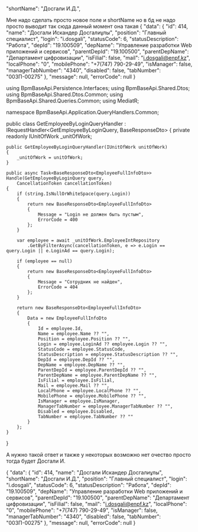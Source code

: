 "shortName": "Досгали И.Д.",

Мне надо сделать просто новое поле и shortName но в бд не надо просто выводит так сюда данный момент она такая 
{
  "data": {
    "id": 414,
    "name": "Досгали Искандер Досгалиұлы",
    "position": "Главный специалист",
    "login": "i.dosgali",
    "statusCode": 6,
    "statusDescription": "Работа",
    "depId": "19.100509",
    "depName": "Управление разработки Web приложений и сервисов",
    "parentDepId": "19.100500",
    "parentDepName": "Департамент цифровизации",
    "isFilial": false,
    "mail": "i.dosgali@enpf.kz",
    "localPhone": "0",
    "mobilePhone": "+7(747) 790-29-49",
    "isManager": false,
    "managerTabNumber": "4340",
    "disabled": false,
    "tabNumber": "00ЗП-00275"
  },
  "message": null,
  "errorCode": null
}

using BpmBaseApi.Persistence.Interfaces;
using BpmBaseApi.Shared.Dtos;
using BpmBaseApi.Shared.Dtos.Common;
using BpmBaseApi.Shared.Queries.Common;
using MediatR;

namespace BpmBaseApi.Application.QueryHandlers.Common;

public class
    GetEmployeeByLoginQueryHandler : IRequestHandler<GetEmployeeByLoginQuery, BaseResponseDto<EmployeeFullInfoDto>>
{
    private readonly IUnitOfWork _unitOfWork;

    public GetEmployeeByLoginQueryHandler(IUnitOfWork unitOfWork)
    {
        _unitOfWork = unitOfWork;
    }

    public async Task<BaseResponseDto<EmployeeFullInfoDto>> Handle(GetEmployeeByLoginQuery query,
        CancellationToken cancellationToken)
    {
        if (string.IsNullOrWhiteSpace(query.Login))
        {
            return new BaseResponseDto<EmployeeFullInfoDto>
            {
                Message = "Login не должен быть пустым",
                ErrorCode = 400
            };
        }

        var employee = await _unitOfWork.EmployeeIntRepository
            .GetByFilterAsync(cancellationToken, e => e.Login == query.Login || e.LoginAd == query.Login);

        if (employee == null)
        {
            return new BaseResponseDto<EmployeeFullInfoDto>
            {
                Message = "Сотрудник не найден",
                ErrorCode = 404
            };
        }

        return new BaseResponseDto<EmployeeFullInfoDto>
        {
            Data = new EmployeeFullInfoDto
            {
                Id = employee.Id,
                Name = employee.Name ?? "",
                Position = employee.Position ?? "",
                Login = employee.LoginAd ?? employee.Login ?? "",
                StatusCode = employee.StatusCode,
                StatusDescription = employee.StatusDescription ?? "",
                DepId = employee.DepId ?? "",
                DepName = employee.DepName ?? "",
                ParentDepId = employee.ParentDepId ?? "",
                ParentDepName = employee.ParentDepName ?? "",
                IsFilial = employee.IsFilial,
                Mail = employee.Mail ?? "",
                LocalPhone = employee.LocalPhone ?? "",
                MobilePhone = employee.MobilePhone ?? "",
                IsManager = employee.IsManager,
                ManagerTabNumber = employee.ManagerTabNumber ?? "",
                Disabled = employee.Disabled,
                TabNumber = employee.TabNumber ?? ""
            }
        };
    }
}

А нужно такой ответ и также у некоторых возможно нет очество просто тогда будет Досгали И.

{
  "data": {
    "id": 414,
    "name": "Досгали Искандер Досгалиұлы",
    "shortName": "Досгали И.Д.",
    "position": "Главный специалист",
    "login": "i.dosgali",
    "statusCode": 6,
    "statusDescription": "Работа",
    "depId": "19.100509",
    "depName": "Управление разработки Web приложений и сервисов",
    "parentDepId": "19.100500",
    "parentDepName": "Департамент цифровизации",
    "isFilial": false,
    "mail": "i.dosgali@enpf.kz",
    "localPhone": "0",
    "mobilePhone": "+7(747) 790-29-49",
    "isManager": false,
    "managerTabNumber": "4340",
    "disabled": false,
    "tabNumber": "00ЗП-00275"
  },
  "message": null,
  "errorCode": null
}
